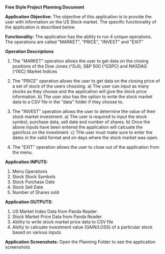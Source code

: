 **Free Style Project Planning Document**

**Application Objective:**
The objective of this application is to provide the user with information on the US Stock market.  The specific functionality of the application is described below.

**Functionality:**
The application has the ability to run 4 unique operations.  The operations are called "MARKET", "PRICE", "INVEST" and "EXIT"

**Operation Descriptions**
1) The "MARKET" operation allows the user to get data on the closing positions of the Dow Jones (^DJI), S&P 500 (^GSPC) and NASDAQ (^IXIC) Market Indices

2) The "PRICE" operation allows the user to get data on the closing price of a set of stock of the users choosing.
  a) The user can input as many stocks as they choose and the application will give the stock price information.
  b) The user also has the option to write the stock market data to a CSV file in the "data" folder if they choose to.

3) The "INVEST" operation allows the user to determine the value of their stock market investment.
  a) The user is required to input the stock symbol, purchase data, sell date and number of shares.
  b) Once the above inputs have been entered the application will calcuate the gain/loss on the investment.
  c) THe user must make sure to enter the dates in the valid format and on days where the stock market was open.

4) The "EXIT" operation allows the user to close out of the application from the menu.

**Application INPUTS:**
  1) Menu Operations
  2) Stock Stock Symbols
  3) Stock Purchase Date
  4) Stock Sell Date
  5) Number of Shares sold

**Application OUTPUTS:**
  1) US Market Index Data from Panda Reader
  2) Stock Market Price Data from Panda Reader
  3) Ability to write stock market price data to CSV file
  4) Abilty to calcuate investment value (GAIN/LOSS) of a particular stock based on various inputs

**Application Screenshots:**
Open the Planning Folder to see the application screenshots

